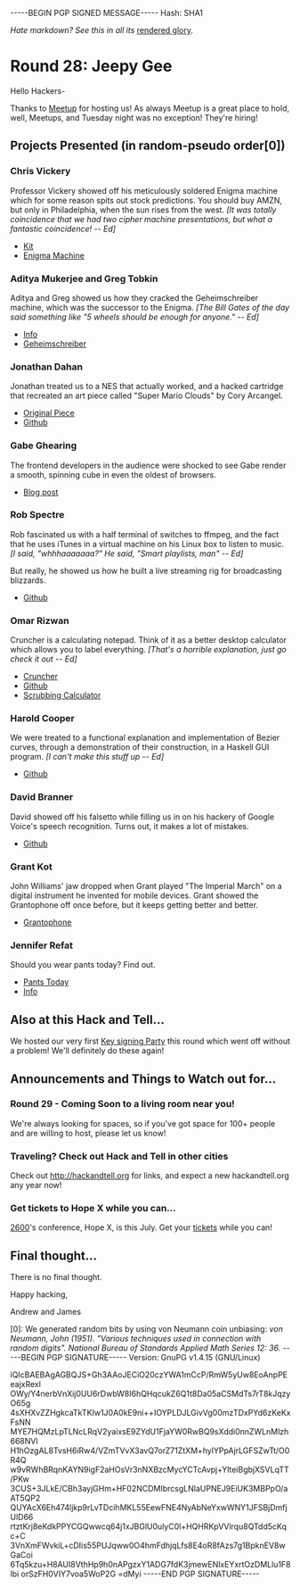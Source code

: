 -----BEGIN PGP SIGNED MESSAGE-----
Hash: SHA1

*Hate markdown? See this in all its* [rendered glory](https://gist.github.com/apg/8910796)*.*

# Round 28: Jeepy Gee

Hello Hackers-

Thanks to [Meetup](http://www.meetup.com) for hosting us! As always
Meetup is a great place to hold, well, Meetups, and Tuesday night
was no exception! They're hiring!

## Projects Presented (in random-pseudo order[0])

### Chris Vickery

Professor Vickery showed off his meticulously soldered Enigma machine which for some reason spits out stock predictions. You should buy AMZN, but only in Philadelphia, when the sun rises from the west. *[It was totally coincidence that we had two cipher machine presentations, but what a fantastic coincidence! -- Ed]*

* [Kit](http://www.jancorver.org/en/bouw/enigma/index.htm )
* [Enigma Machine](https://en.wikipedia.org/wiki/Enigma_machine)

### Aditya Mukerjee and Greg Tobkin

Aditya and Greg showed us how they cracked the Geheimschreiber machine, which was the successor to the Enigma. *[The Bill Gates of the day said something like "5 wheels should be enough for anyone." -- Ed]*

* [Info](http://chimeracoder.github.io/geheimschreiber/)
* [Geheimschreiber](https://en.wikipedia.org/wiki/Geheimschreiber)

### Jonathan Dahan

Jonathan treated us to a NES that actually worked, and a hacked cartridge that recreated an art piece called "Super Mario Clouds" by Cory Arcangel. 

* [Original Piece](http://www.coryarcangel.com/things-i-made/supermarioclouds/)
* [Github](https://github.com/jedahan)

### Gabe Ghearing

The frontend developers in the audience were shocked to see Gabe render a smooth, spinning cube in even the oldest of browsers. 

* [Blog post](http://www.foolish-code.com/blog/isocube)

### Rob Spectre

Rob fascinated us with a half terminal of switches to ffmpeg, and the fact that he uses iTunes in a virtual machine on his Linux box to listen to music. *[I said, "whhhaaaaaaa?" He said, "Smart playlists, man" -- Ed]*

But really, he showed us how he built a live streaming rig for broadcasting blizzards.

* [Github](https://github.com/robspectre)

### Omar Rizwan

Cruncher is a calculating notepad. Think of it as a better desktop calculator which allows you to label everything. *[That's a horrible explanation, just go check it out -- Ed]*

* [Cruncher](http://rsnous.com/cruncher)
* [Github](https://github.com/osnr/cruncher)
* [Scrubbing Calculator](http://worrydream.com/ScrubbingCalculator)

### Harold Cooper

We were treated to a functional explanation and implementation of Bezier curves, through a demonstration of their construction, in a Haskell GUI program. *[I can't make this stuff up -- Ed]*

* [Github](https://github.com/hrldcpr/Bezier.hs)

### David Branner

David showed off his falsetto while filling us in on his hackery of Google Voice's speech recognition. Turns out, it makes a lot of mistakes.

* [Github](https://github.com/brannerchinese/Gauge_Voice_Transcription)

### Grant Kot

John Williams' jaw dropped when Grant played "The Imperial March" on a digital instrument he invented for mobile devices. Grant showed the Grantophone off once before, but it keeps getting better and better. 

* [Grantophone](http://grantkot.com/grantophone.html)

### Jennifer Refat

Should you wear pants today? Find out.

* [Pants Today](http://jenrefat.com/projects/pantstoday/)
* [Info](http://jenrefat.com/projects/shouldiwearpantstoday.php)

## Also at this Hack and Tell...

We hosted our very first [Key signing Party](https://en.wikipedia.org/wiki/Key_signing_party) this round which went off without a problem! We'll definitely do these again!

## Announcements and Things to Watch out for...

### Round 29 - Coming Soon to a living room near you!

We're always looking for spaces, so if you've got space for 100+
people and are willing to host, please let us know!

### Traveling? Check out Hack and Tell in other cities

Check out http://hackandtell.org for links, and expect a new
hackandtell.org any year now!

### Get tickets to Hope X while you can...

[2600](http://2600.com)'s conference, Hope X, is this July. Get your [tickets](http://x.hope.net) while you can!

## Final thought...

There is no final thought.

Happy hacking,

Andrew and James

[0]: We generated random bits by using von Neumann coin unbiasing:
*von Neumann, John (1951). "Various techniques used in connection with*
*random digits". National Bureau of Standards Applied Math Series 12: 36.*
-----BEGIN PGP SIGNATURE-----
Version: GnuPG v1.4.15 (GNU/Linux)

iQIcBAEBAgAGBQJS+Gh3AAoJECiO20czYWA1mCcP/RmW5yUw8EoAnpPEeajxRexl
OWy/Y4nerbVnXij0UU6rDwbW8I6hQHqcukZ6Q1t8Da05aCSMdTs7rT8kJqzyO65g
4sXHXvZZHgkcaTkTKIw1J0A0kE9ni++IOYPLDJLGivVg00mzTDxPYd6zKeKxFsNN
MYE7HQMzLpTLNcLRqV2yaixsE9ZYdU1FjaYW0RwBQ9sXddi0nnZWLnMlzh668NVl
H1hOzgAL8TvsH6iRw4/VZmTVvX3avQ7orZ71ZtXM+hylYPpAjrLGFSZwTt/O0R4Q
w9vRWhBRqnKAYN9igF2aHOsVr3nNXBzcMycYCTcAvpj+YlteiBgbjXSVLqTT/PKw
3CUS+3JLkE/CBh3ayjGHm+HF02NCDMIbrcsgLNlaUPNEJ9EiUK3MBPpO/aAT5QP2
QUYAcX6Eh474ljkp9rLvTDcihMKL55EewFNE4NyAbNeYxwWNY1JFSBjDmfjUlD66
rtztKrj8eKdkPPYCGQwwcq64j1xJBGlU0ulyC0l+HQHRKpVVlrqu8QTdd5cKqc+C
3VnXmFWvkiL+cDIis55PUJqww0O4hmFdhjqLfs8E4oR8fAzs7g1BpknEV8wGaCoi
6Tq5kzu+H8AUI8VthHp9h0nAPgzxY1ADG7fdK3jmewENlxEYxrtOzDMLlu1F8lbi
orSzFH0VIY7voa5WoP2G
=dMyi
-----END PGP SIGNATURE-----
